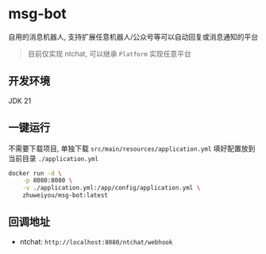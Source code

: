 # msg-bot

自用的消息机器人, 支持扩展任意机器人/公众号等可以自动回复或消息通知的平台

> 目前仅实现 ntchat, 可以继承 `Platform` 实现任意平台

## 开发环境

JDK 21

## 一键运行

不需要下载项目, 单独下载 `src/main/resources/application.yml` 填好配置放到当前目录 `./application.yml`

```bash
docker run -d \
	-p 8080:8080 \
	-v ./application.yml:/app/config/application.yml \
	zhuweiyou/msg-bot:latest
```

## 回调地址

- ntchat: `http://localhost:8080/ntchat/webhook`
